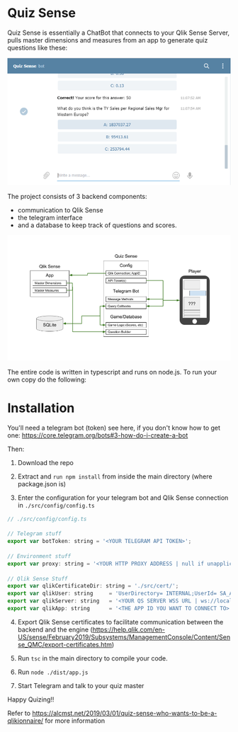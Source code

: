# Quiz Sense

Quiz Sense is essentially a ChatBot that connects to your Qlik Sense Server, pulls master dimensions and measures from an app to generate quiz questions like these:

![Quiz Sense Image](./resources/2019-03-01-12_25_58-Window.png)

The project consists of 3 backend components: 
* communication to Qlik Sense
* the telegram interface 
* and a database to keep track of questions and scores.

![Quiz Sense Image](./resources/Quiz-Sense-Architecture.png)

The entire code is written in typescript and runs on node.js. To run your own copy do the following:

# Installation

You'll need a telegram bot (token) see here, if you don't know how to get one: https://core.telegram.org/bots#3-how-do-i-create-a-bot

Then:

1) Download the repo

2) Extract and `run npm install` from inside the main directory (where package.json is)

3) Enter the configuration for your telegram bot and Qlik Sense connection in `./src/config/config.ts`

```javascript
// ./src/config/config.ts

// Telegram stuff
export var botToken: string = '<YOUR TELEGRAM API TOKEN>';

// Environment stuff
export var proxy: string = '<YOUR HTTP PROXY ADDRESS | null if unapplicable>';

// Qlik Sense Stuff
export var qlikCertificateDir: string = './src/cert/';
export var qlikUser: string     = 'UserDirectory= INTERNAL;UserId= SA_API';
export var qlikServer: string   = '<YOUR QS SERVER WSS URL | ws://localhost:9076/app/engineData for QS Desktop>';
export var qlikApp: string      = '<THE APP ID YOU WANT TO CONNECT TO>';
```

4) Export Qlik Sense certificates to facilitate communication between the backend and the engine (https://help.qlik.com/en-US/sense/February2019/Subsystems/ManagementConsole/Content/Sense_QMC/export-certificates.htm)

5) Run `tsc` in the main directory to compile your code.

6) Run `node ./dist/app.js`

7) Start Telegram and talk to your quiz master

Happy Quizing!!

Refer to https://alcmst.net/2019/03/01/quiz-sense-who-wants-to-be-a-qlikionnaire/ for more information
